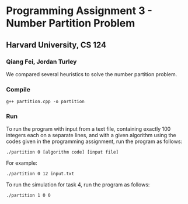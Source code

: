 # Programming Assignment 3 - Number Partition Problem
## Harvard University, CS 124
### Qiang Fei, Jordan Turley

We compared several heuristics to solve the number partition problem.

### Compile

    g++ partition.cpp -o partition
    
### Run

To run the program with input from a text file, containing exactly 100 integers each on a separate lines, and with a given algorithm using the codes given in the programming assignment, run the program as follows:

    ./partition 0 [algorithm code] [input file]

For example:

    ./partition 0 12 input.txt

To run the simulation for task 4, run the program as follows:

    ./partition 1 0 0
